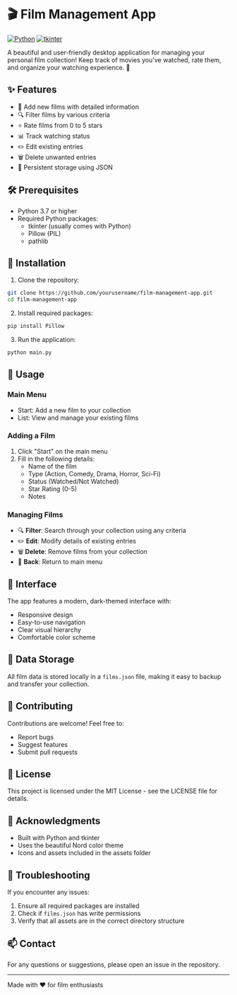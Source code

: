 # 🎬 Film Management App 

[![Python](https://img.shields.io/badge/Python-3.7+-blue.svg)](https://www.python.org/downloads/)
[![tkinter](https://img.shields.io/badge/tkinter-included-green.svg)](https://docs.python.org/3/library/tkinter.html)

A beautiful and user-friendly desktop application for managing your personal film collection! Keep track of movies you've watched, rate them, and organize your watching experience. 🍿

## ✨ Features

- 📝 Add new films with detailed information
- 🔍 Filter films by various criteria
- ⭐ Rate films from 0 to 5 stars
- 📊 Track watching status
- ✏️ Edit existing entries
- 🗑️ Delete unwanted entries
- 💾 Persistent storage using JSON

## 🛠️ Prerequisites

- Python 3.7 or higher
- Required Python packages:
  - tkinter (usually comes with Python)
  - Pillow (PIL)
  - pathlib

## 🚀 Installation

1. Clone the repository:
```bash
git clone https://github.com/yourusername/film-management-app.git
cd film-management-app
```

2. Install required packages:
```bash
pip install Pillow
```

3. Run the application:
```bash
python main.py
```

## 🎯 Usage

### Main Menu
- Start: Add a new film to your collection
- List: View and manage your existing films

### Adding a Film
1. Click "Start" on the main menu
2. Fill in the following details:
   - Name of the film
   - Type (Action, Comedy, Drama, Horror, Sci-Fi)
   - Status (Watched/Not Watched)
   - Star Rating (0-5)
   - Notes

### Managing Films
- 🔍 **Filter**: Search through your collection using any criteria
- ✏️ **Edit**: Modify details of existing entries
- 🗑️ **Delete**: Remove films from your collection
- 🔄 **Back**: Return to main menu

## 🎨 Interface

The app features a modern, dark-themed interface with:
- Responsive design
- Easy-to-use navigation
- Clear visual hierarchy
- Comfortable color scheme

## 💾 Data Storage

All film data is stored locally in a `films.json` file, making it easy to backup and transfer your collection.

## 🤝 Contributing

Contributions are welcome! Feel free to:
- Report bugs
- Suggest features
- Submit pull requests

## 📝 License

This project is licensed under the MIT License - see the LICENSE file for details.

## 🙏 Acknowledgments

- Built with Python and tkinter
- Uses the beautiful Nord color theme
- Icons and assets included in the assets folder

## 🐛 Troubleshooting

If you encounter any issues:
1. Ensure all required packages are installed
2. Check if `films.json` has write permissions
3. Verify that all assets are in the correct directory structure

## 📫 Contact

For any questions or suggestions, please open an issue in the repository.

---
Made with ❤️ for film enthusiasts
